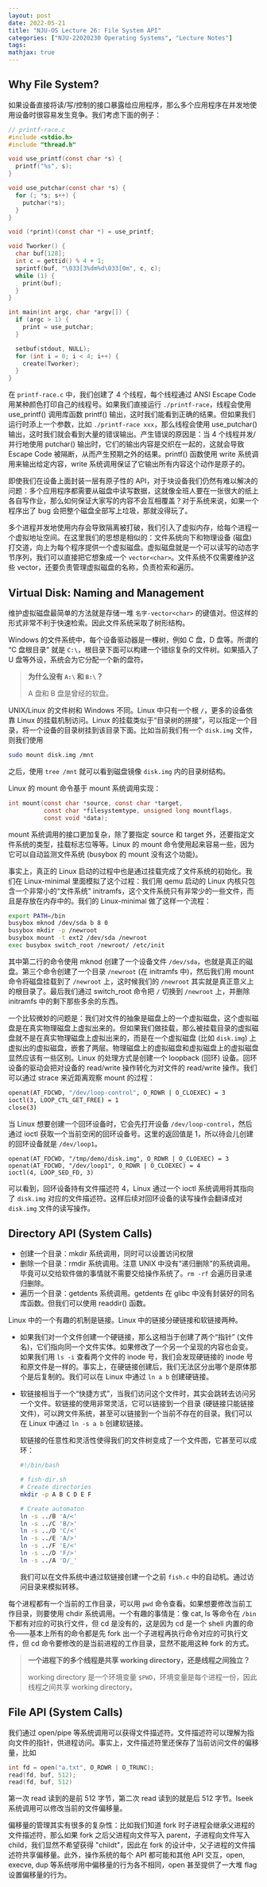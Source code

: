 ```yaml
---
layout: post
date: 2022-05-21	
title: "NJU-OS Lecture 26: File System API"
categories: ["NJU-22020230 Operating Systems", "Lecture Notes"]
tags: 
mathjax: true
---
```


## Why File System?

如果设备直接将读/写/控制的接口暴露给应用程序，那么多个应用程序在并发地使用设备时很容易发生竞争。我们考虑下面的例子：<!-- more -->

```c
// printf-race.c
#include <stdio.h>
#include "thread.h"

void use_printf(const char *s) {
  printf("%s", s);
}

void use_putchar(const char *s) {
  for (; *s; s++) {
    putchar(*s);
  }
}

void (*print)(const char *) = use_printf;

void Tworker() {
  char buf[128];
  int c = gettid() % 4 + 1;
  sprintf(buf, "\033[3%dm%d\033[0m", c, c);
  while (1) {
    print(buf);
  }
}

int main(int argc, char *argv[]) {
  if (argc > 1) {
    print = use_putchar;
  }

  setbuf(stdout, NULL);
  for (int i = 0; i < 4; i++) {
    create(Tworker);
  }
}
```

在 `printf-race.c` 中，我们创建了 4 个线程，每个线程通过 ANSI Escape Code 用某种颜色打印自己的线程号。如果我们直接运行 `./printf-race`，线程会使用 use_printf() 调用库函数 printf() 输出，这时我们能看到正确的结果。但如果我们运行时添上一个参数，比如 `./printf-race xxx`，那么线程会使用 use_putchar() 输出，这时我们就会看到大量的错误输出。产生错误的原因是：当 4 个线程并发/并行地使用 putchar() 输出时，它们的输出内容是交织在一起的，这就会导致 Escape Code 被隔断，从而产生预期之外的结果。printf() 函数使用 write 系统调用来输出给定内容，write 系统调用保证了它输出所有内容这个动作是原子的。

即使我们在设备上面封装一层有原子性的 API，对于块设备我们仍然有难以解决的问题：多个应用程序都需要从磁盘中读写数据，这就像全班人要在一张很大的纸上各自写作业，那么如何保证大家写的内容不会互相覆盖？对于系统来说，如果一个程序出了 bug 会把整个磁盘全部写上垃圾，那就没得玩了。

多个进程并发地使用内存会导致隔离被打破，我们引入了虚拟内存，给每个进程一个虚拟地址空间。在这里我们的思想是相似的：文件系统向下和物理设备 (磁盘) 打交道，向上为每个程序提供一个虚拟磁盘。虚拟磁盘就是一个可以读写的动态字节序列，我们可以直接把它想象成一个 `vector<char>`。文件系统不仅需要维护这些 vector，还要负责管理虚拟磁盘的名称，负责检索和遍历。

## Virtual Disk: Naming and Management

维护虚拟磁盘最简单的方法就是存储一堆 `名字-vector<char>` 的键值对。但这样的形式非常不利于快速检索。因此文件系统采取了树形结构。

Windows 的文件系统中，每个设备驱动器是一棵树，例如 C 盘，D 盘等。所谓的 “C 盘根目录” 就是 `C:\`，根目录下面可以构建一个错综复杂的文件树。如果插入了 U 盘等外设，系统会为它分配一个新的盘符。

> **为什么没有 `A:\` 和 `B:\`？**
>
> A 盘和 B 盘是曾经的软盘。

UNIX/Linux 的文件树和 Windows 不同。Linux 中只有一个根 `/`，更多的设备依靠 Linux 的挂载机制访问。Linux 的挂载类似于“目录树的拼接”，可以指定一个目录，将一个设备的目录树挂到该目录下面。比如当前我们有一个 `disk.img` 文件，则我们使用

```bash
sudo mount disk.img /mnt
```

之后，使用 `tree /mnt` 就可以看到磁盘镜像 `disk.img` 内的目录树结构。

Linux 的 mount 命令基于 mount 系统调用实现：

```c
int mount(const char *source, const char *target,
          const char *filesystemtype, unsigned long mountflags,
          const void *data);
```

mount 系统调用的接口更加复杂，除了要指定 source 和 target 外，还要指定文件系统的类型，挂载标志位等等。Linux 的 mount 命令使用起来容易一些，因为它可以自动监测文件系统 (busybox 的 mount 没有这个功能)。

事实上，真正的 Linux 启动的过程中也是通过挂载完成了文件系统的初始化。我们在 Linux-minimal 里面模拟了这个过程：我们用 qemu 启动的 Linux 内核只包含一个非常小的“文件系统" initramfs，这个文件系统只有非常少的一些文件，而且是存放在内存中的。我们的 Linux-minimal 做了这样一个流程：

```bash
export PATH=/bin
busybox mknod /dev/sda b 8 0
busybox mkdir -p /newroot
busybox mount -t ext2 /dev/sda /newroot
exec busybox switch_root /newroot/ /etc/init
```

其中第二行的命令使用 mknod 创建了一个设备文件 `/dev/sda`，也就是真正的磁盘。第三个命令创建了一个目录 `/newroot` (在 initramfs 中)，然后我们用 mount 命令将磁盘挂载到了 `/newroot` 上，这时候我们的 `/newroot` 其实就是真正意义上的根目录了。最后我们通过 switch_root 命令把 `/` 切换到 `/newroot` 上，并删除 initramfs 中的剩下那些多余的东西。

一个比较微妙的问题是：我们对文件的抽象是磁盘上的一个虚拟磁盘，这个虚拟磁盘是在真实物理磁盘上虚拟出来的。但如果我们做挂载，那么被挂载目录的虚拟磁盘就不是在真实物理磁盘上虚拟出来的，而是在一个虚拟磁盘 (比如 `disk.img`) 上虚拟出的虚拟磁盘，嵌套了两层。物理磁盘上的虚拟磁盘和虚拟磁盘上的虚拟磁盘显然应该有一些区别。Linux 的处理方式是创建一个 loopback (回环) 设备。回环设备的驱动会把对设备的 read/write 操作转化为对文件的 read/write 操作。我们可以通过 strace 来近距离观察 mount 的过程：

```bash
openat(AT_FDCWD, "/dev/loop-control", O_RDWR | O_CLOEXEC) = 3
ioctl(3, LOOP_CTL_GET_FREE) = 1
close(3)
```

当 Linux 想要创建一个回环设备时，它会先打开设备 `/dev/loop-control`，然后通过 ioctl 获取一个当前空闲的回环设备号。这里的返回值是 1，所以待会儿创建的回环设备就是 `/dev/loop1`。

```
openat(AT_FDCWD, "/tmp/demo/disk.img", O_RDWR | O_CLOEXEC) = 3
openat(AT_FDCWD, "/dev/loop1", O_RDWR | O_CLOEXEC) = 4
ioctl(4, LOOP_SED_FD, 3)
```

可以看到，回环设备持有文件描述符 4，Linux 通过一个 ioctl 系统调用将其指向了 `disk.img` 对应的文件描述符。这样后续对回环设备的读写操作会翻译成对 `disk.img` 文件的读写操作。	

## Directory API (System Calls)

* 创建一个目录：mkdir 系统调用，同时可以设置访问权限
* 删除一个目录：rmdir 系统调用。注意 UNIX 中没有“递归删除”的系统调用。毕竟可以交给软件做的事情就不需要交给操作系统了。`rm -rf` 会遍历目录递归删除。
* 遍历一个目录：getdents 系统调用。getdents 在 glibc 中没有封装好的同名库函数。但我们可以使用 readdir() 函数。

Linux 中的一个有趣的机制是链接。Linux 中的链接分硬链接和软链接两种。

* 如果我们对一个文件创建一个硬链接，那么这相当于创建了两个“指针” (文件名)，它们指向同一个文件实体。如果修改了一个另一个呈现的内容也会变。如果我们用 `ls -i` 查看两个文件的 inode 号，我们会发现硬链接的 inode 号和原文件是一样的。事实上，在硬链接创建后，我们无法区分出哪个是原体那个是后复制的。我们可以在 Linux 中通过 `ln a b` 创建硬链接。

* 软链接相当于一个“快捷方式”，当我们访问这个文件时，其实会跳转去访问另一个文件。软链接的使用非常灵活，它可以链接到一个目录 (硬链接只能链接文件)，可以跨文件系统，甚至可以链接到一个当前不存在的目录。我们可以在 Linux 中通过 `ln -s a b` 创建软链接。

    软链接的任意性和灵活性使得我们的文件树变成了一个文件图，它甚至可以成环：

    ```bash
    #!/bin/bash
    
    # fish-dir.sh
    # Create directories
    mkdir -p A B C D E F
    
    # Create automaton
    ln -s ../B 'A/<'
    ln -s ../C 'B/>'
    ln -s ../D 'C/<'
    ln -s ../E 'A/>'
    ln -s ../F 'E/<'
    ln -s ../D 'F/>'
    ln -s ../A 'D/_'
    ```

    我们可以在文件系统中通过软链接创建一个之前 `fish.c` 中的自动机。通过访问目录来模拟转移。

每个进程都有一个当前的工作目录，可以用 `pwd` 命令查看。如果想要修改当前工作目录，则要使用 chdir 系统调用。一个有趣的事情是：像 cat, ls 等命令在 `/bin` 下都有对应的可执行文件，但 cd 是没有的，这是因为 cd 是一个 shell 内置的命令——基本上所有的命令都是先 fork 出一个子进程再执行命令对应的可执行文件，但 cd 命令要修改的是当前进程的工作目录，显然不能用这种 fork 的方式。

> **一个进程下的多个线程是共享 working directory，还是线程之间独立？**
>
> working directory 是一个环境变量 `$PWD`，环境变量是每个进程一份，因此线程之间共享 working directory。

## File API (System Calls)

我们通过 open/pipe 等系统调用可以获得文件描述符。文件描述符可以理解为指向文件的指针，供进程访问。事实上，文件描述符里还保存了当前访问文件的偏移量，比如

```c
int fd = open("a.txt", O_RDWR | O_TRUNC);
read(fd, buf, 512);
read(fd, buf, 512)
```

第一次 read 读到的是前 512 字节，第二次 read 读到的就是后 512 字节。lseek 系统调用可以修改当前的文件偏移量。

偏移量的管理其实有很多的复杂性：比如我们知道 fork 时子进程会继承父进程的文件描述符，那么如果 fork 之后父进程向文件写入 parent，子进程向文件写入 child，我们显然不希望获得 "childt"，因此在 fork 的设计中，父子进程的文件描述符共享偏移量。此外，操作系统的每个 API 都可能和其他 API 交互，open, execve, dup 等系统嗲用中偏移量的行为各不相同，open 甚至提供了一大堆 flag 设置偏移量的行为。